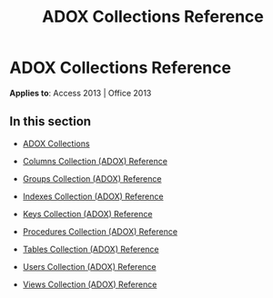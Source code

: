 ﻿---
title: ADOX Collections Reference
TOCTitle: ADOX Collections
ms:assetid: 9992a6dc-21ed-4032-b307-835bf314b262
ms:mtpsurl: https://msdn.microsoft.com/en-us/library/JJ249689(v=office.15)
ms:contentKeyID: 48546518
ms.date: 09/18/2015
mtps_version: v=office.15
---

# ADOX Collections Reference


**Applies to**: Access 2013 | Office 2013

## In this section

  - [ADOX Collections](adox-collections.md)

  - [Columns Collection (ADOX) Reference](columns-collection-adox-reference.md)

  - [Groups Collection (ADOX) Reference](groups-collection-adox-reference.md)

  - [Indexes Collection (ADOX) Reference](indexes-collection-adox-reference.md)

  - [Keys Collection (ADOX) Reference](keys-collection-adox-reference.md)

  - [Procedures Collection (ADOX) Reference](procedures-collection-adox-reference.md)

  - [Tables Collection (ADOX) Reference](tables-collection-adox-reference.md)

  - [Users Collection (ADOX) Reference](users-collection-adox-reference.md)

  - [Views Collection (ADOX) Reference](views-collection-adox-reference.md)

